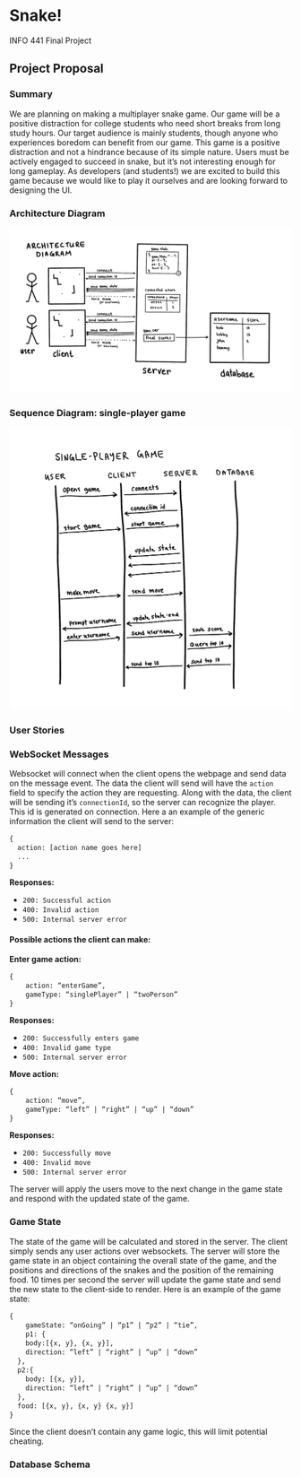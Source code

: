 # Snake!
INFO 441 Final Project

## Project Proposal
### Summary
We are planning on making a multiplayer snake game. Our game will be a positive distraction for college students who need short breaks from long study hours. Our target audience is mainly students, though anyone who experiences boredom can benefit from our game. This game is a positive distraction and not a hindrance because of its simple nature. Users must be actively engaged to succeed in snake, but it’s not interesting enough for long gameplay. As developers (and students!) we are excited to build this game because we would like to play it ourselves and are looking forward to designing the UI.

### Architecture Diagram
![Architecture Diagram](/diagrams/architecture_diagram.jpg)

### Sequence Diagram: single-player game
![Sequence Diagram](/diagrams/sequence_diagram.jpg)

### User Stories

### WebSocket Messages
Websocket will connect when the client opens the webpage and send data on the message event. The data the client will send will have the `action` field to specify the action they are requesting. Along with the data, the client will be sending it’s `connectionId`, so the server can recognize the player. This id is generated on connection. Here a an example of the generic information the client will send to the server:
```
{
  action: [action name goes here]
  ...
}
```
**Responses:**
- `200: Successful action`
- `400: Invalid action`
- `500: Internal server error`

#### Possible actions the client can make:
**Enter game action:**
```
{
	action: “enterGame”,
	gameType: “singlePlayer” | “twoPerson”
}
```
**Responses:**
- `200: Successfully enters game`
- `400: Invalid game type`
- `500: Internal server error`

**Move action:**
```
{
	action: “move”,
	gameType: “left” | “right” | “up” | “down”
}
```
**Responses:**
- `200: Successfully move`
- `400: Invalid move`
- `500: Internal server error`

The server will apply the users move to the next change in the game state and respond with the updated state of the game.

### Game State
The state of the game will be calculated and stored in the server. The client simply sends any user actions over websockets. The server will store the game state in an object containing the overall state of the game, and the positions and directions of the snakes and the position of the remaining food. 10 times per second the server will update the game state and send the new state to the client-side to render. Here is an example of the game state:

```
{
	gameState: “onGoing” | “p1” | “p2” | “tie”,
	p1: {
    body:[{x, y}, {x, y}],
    direction: “left” | “right” | “up” | “down”
  }, 
  p2:{
    body: [{x, y}],
    direction: “left” | “right” | “up” | “down”
  },
  food: [{x, y}, {x, y} {x, y}]
}

```

Since the client doesn’t contain any game logic, this will limit potential cheating. 

### Database Schema
